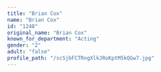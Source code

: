 ```yaml
---
title: "Brian Cox"
name: "Brian Cox"
id: "1248"
original_name: "Brian Cox"
known_for_department: "Acting"
gender: "2"
adult: "false"
profile_path: "/scSjbFCTRngXlkJRoKptM5kQGw7.jpg"
---
```

